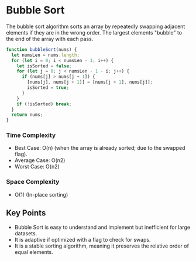 # Bubble Sort

The bubble sort algorithm sorts an array by repeatedly swapping adjacent elements if they are in the wrong order. The largest elements "bubble" to the end of the array with each pass.

```Javascript
function bubbleSort(nums) {
  let numsLen = nums.length;
  for (let i = 0; i < numsLen - 1; i++) {
    let isSorted = false;
    for (let j = 0; j < numsLen - 1 - i; j++) {
      if (nums[j] > nums[j + 1]) {
        [nums[j], nums[j + 1]] = [nums[j + 1], nums[j]];
        isSorted = true;
      }
    }
    if (!isSorted) break;
  }
  return nums;
}
```

### Time Complexity

- Best Case: O(n) (when the array is already sorted; due to the swapped flag).
- Average Case: O(n2)
- Worst Case: O(n2)

### Space Complexity

- O(1) (In-place sorting)

## Key Points

- Bubble Sort is easy to understand and implement but inefficient for large datasets.
- It is adaptive if optimized with a flag to check for swaps.
- It is a stable sorting algorithm, meaning it preserves the relative order of equal elements.
